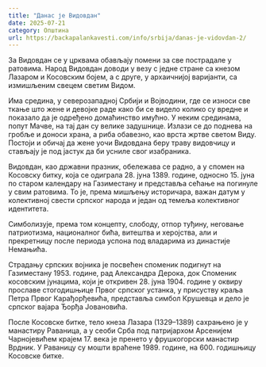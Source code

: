 ```yaml
---
title: "Данас је Видовдан"
date: 2025-07-21
category: Општина
url: https://backapalankavesti.com/info/srbija/danas-je-vidovdan-2/
---
```


За Видовдан се у црквама обављају помени за све пострадале у ратовима. Народ Видовдан доводи у везу с једне стране са кнезом Лазаром и Косовским бојем, а с друге, у архаичнијој варијанти, са измишљеним свецем светим Видом.

Има средина, у северозападној Србији и Војводини, где се износи све ткање што жене и девојке раде како би се видело колико су вредне и показало да је одређено домаћинство имућно. У неким срединама, попут Мачве, на тај дан су велике задушнице. Излази се до поднева на гробље и доноси храна, а риба обавезно, као врста жртве светом Виду. Постоји и обичај да жене уочи Видовдана беру траву видовчицу и стављају је под јастук да би усниле свог изабраника.

Видовдан, као државни празник, обележава се радно, а у спомен на Косовску битку, која се одиграла 28. јуна 1389. године, односно 15. јуна по старом календару на Газиместану и представља сећање на погинуле у свим ратовима. То је, према мишљењу историчара, важан датум у колективној свести српског народа и један од темеља колективног идентитета.

Симболизује, према том концепту, слободу, отпор туђину, неговање патриотизма, националног бића, витештва и херојства, али и прекретницу после периода успона под владарима из династије Немањића.

Страдању српских војника је посвећен споменик подигнут на Газиместану 1953. године, рад Александра Дерока, док Споменик косовским јунацима, који је откривен 28. јуна 1904. године у оквиру прославе стогодишњице Првог српског устанка, у присуству краља Петра Првог Карађорђевића, представља симбол Крушевца и дело је српског вајара Ђорђа Јовановића.

После Косовске битке, тело кнеза Лазара (1329–1389) сахрањено је у манастиру Раваница, а у сеоби Срба под патријархом Арсенијем Чарнојевићем крајем 17. века је пренето у фрушкогорски манастир Врдник. У Раваницу су мошти враћене 1989. године, на 600. годишњицу Косовске битке.
